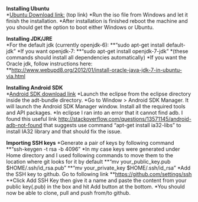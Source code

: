 **Installing Ubuntu**  
*[Ubuntu Download link:](http://www.ubuntu.com/download/desktop) (top link)
*Run the iso file from Windows and let it finish the installation.
*After installation is finished reboot the machine and you should get the option to boot either Windows or Ubuntu.
  
  
**Installing JDK/JRE**  
*For the default jdk (currently openjdk-6):
**“sudo apt-get install default-jdk”
*If you want openjdk-7:
**“sudo apt-get install openjdk-7-jdk”
*(these commands should install all dependencies automatically)
*If you want the Oracle jdk, follow instructions here: 
**http://www.webupd8.org/2012/01/install-oracle-java-jdk-7-in-ubuntu-via.html
 
**Installing Android SDK**  
*[Android SDK download link](http://developer.android.com/sdk/index.html)
*Launch the eclipse from the eclipse directory inside the adt-bundle directory.
*Go to Window > Android SDK Manager. It will launch the Android SDK Manager window. Install all the required tools and API packages.
*In eclipse I ran into an error that it cannot find adb. I found this useful link http://stackoverflow.com/questions/13571145/android-adb-not-found that suggests use command “apt-get install ia32-libs” to install IA32 library and that should fix the issue.
 
**Importing SSH keys**
*Generate a pair of keys by following command
**“ssh-keygen -t rsa -b 4096”
*In my case keys were generated under Home directory and I used following commands to move them to the location where git looks for it by default
**“mv your_public_key.pub $HOME/.ssh/id_rsa.pub”
**“mv your_private_key $HOME/.ssh/id_rsa”
*Add the SSH key to github. Go to following link
**https://github.com/settings/ssh
**Click Add SSH Key then give it a name and paste the content from your public key(.pub) in the box and hit Add button at the bottom.
*You should now be able to clone, pull and push from/to github.